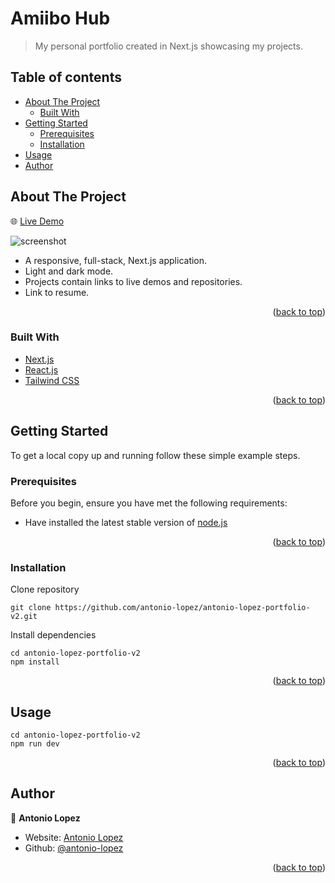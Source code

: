 <div id="top"></div>

# Amiibo Hub

> My personal portfolio created in Next.js showcasing my projects.

## Table of contents

- [About The Project](#about-the-project)
  - [Built With](#built-with)
- [Getting Started](#getting-started)
  - [Prerequisites](#prerequisites)
  - [Installation](#installation)
- [Usage](#usage)
- [Author](#author)

## About The Project

🌐 [Live Demo]()

![screenshot]()

- A responsive, full-stack, Next.js application.
- Light and dark mode.
- Projects contain links to live demos and repositories.
- Link to resume.

<p align="right">(<a href="#top">back to top</a>)</p>

### Built With

- [Next.js](https://nextjs.org/)
- [React.js](https://reactjs.org/)
- [Tailwind CSS](https://tailwindcss.com/)

<p align="right">(<a href="#top">back to top</a>)</p>

## Getting Started

To get a local copy up and running follow these simple example steps.

### Prerequisites

Before you begin, ensure you have met the following requirements:

- Have installed the latest stable version of [node.js](https://nodejs.org/en/)

<p align="right">(<a href="#top">back to top</a>)</p>

### Installation

Clone repository

```
git clone https://github.com/antonio-lopez/antonio-lopez-portfolio-v2.git
```

Install dependencies

```
cd antonio-lopez-portfolio-v2
npm install
```

<p align="right">(<a href="#top">back to top</a>)</p>

## Usage

```
cd antonio-lopez-portfolio-v2
npm run dev
```

<p align="right">(<a href="#top">back to top</a>)</p>

## Author

👤 **Antonio Lopez**

- Website: [Antonio Lopez](https://www.antoniolopez.me/)
- Github: [@antonio-lopez](https://github.com/antonio-lopez)

<p align="right">(<a href="#top">back to top</a>)</p>
